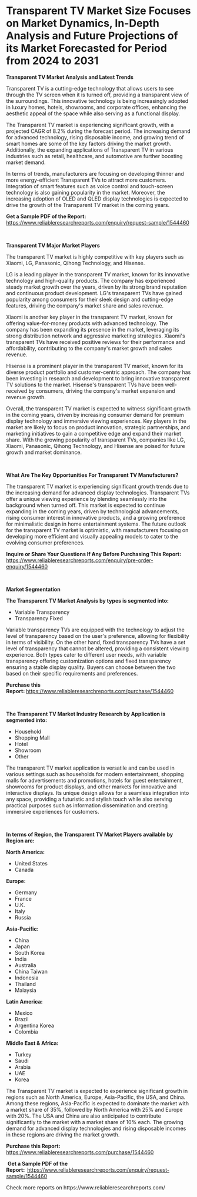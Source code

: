 <p><h1>Transparent TV Market Size Focuses on Market Dynamics, In-Depth Analysis and Future Projections of its Market Forecasted for Period from 2024 to 2031</h1></p><p><strong>Transparent TV Market Analysis and Latest Trends</strong></p>
<p><p>Transparent TV is a cutting-edge technology that allows users to see through the TV screen when it is turned off, providing a transparent view of the surroundings. This innovative technology is being increasingly adopted in luxury homes, hotels, showrooms, and corporate offices, enhancing the aesthetic appeal of the space while also serving as a functional display.</p><p>The Transparent TV market is experiencing significant growth, with a projected CAGR of 8.2% during the forecast period. The increasing demand for advanced technology, rising disposable income, and growing trend of smart homes are some of the key factors driving the market growth. Additionally, the expanding applications of Transparent TV in various industries such as retail, healthcare, and automotive are further boosting market demand.</p><p>In terms of trends, manufacturers are focusing on developing thinner and more energy-efficient Transparent TVs to attract more customers. Integration of smart features such as voice control and touch-screen technology is also gaining popularity in the market. Moreover, the increasing adoption of OLED and QLED display technologies is expected to drive the growth of the Transparent TV market in the coming years.</p></p>
<p><strong>Get a Sample PDF of the Report:&nbsp;</strong> <a href="https://www.reliableresearchreports.com/enquiry/request-sample/1544460">https://www.reliableresearchreports.com/enquiry/request-sample/1544460</a></p>
<p>&nbsp;</p>
<p><strong>Transparent TV Major Market Players</strong></p>
<p><p>The transparent TV market is highly competitive with key players such as Xiaomi, LG, Panasonic, Qihong Technology, and Hisense. </p><p>LG is a leading player in the transparent TV market, known for its innovative technology and high-quality products. The company has experienced steady market growth over the years, driven by its strong brand reputation and continuous product development. LG's transparent TVs have gained popularity among consumers for their sleek design and cutting-edge features, driving the company's market share and sales revenue.</p><p>Xiaomi is another key player in the transparent TV market, known for offering value-for-money products with advanced technology. The company has been expanding its presence in the market, leveraging its strong distribution network and aggressive marketing strategies. Xiaomi's transparent TVs have received positive reviews for their performance and affordability, contributing to the company's market growth and sales revenue.</p><p>Hisense is a prominent player in the transparent TV market, known for its diverse product portfolio and customer-centric approach. The company has been investing in research and development to bring innovative transparent TV solutions to the market. Hisense's transparent TVs have been well-received by consumers, driving the company's market expansion and revenue growth.</p><p>Overall, the transparent TV market is expected to witness significant growth in the coming years, driven by increasing consumer demand for premium display technology and immersive viewing experiences. Key players in the market are likely to focus on product innovation, strategic partnerships, and marketing initiatives to gain a competitive edge and expand their market share. With the growing popularity of transparent TVs, companies like LG, Xiaomi, Panasonic, Qihong Technology, and Hisense are poised for future growth and market dominance.</p></p>
<p>&nbsp;</p>
<p><strong>What Are The Key Opportunities For Transparent TV Manufacturers?</strong></p>
<p><p>The transparent TV market is experiencing significant growth trends due to the increasing demand for advanced display technologies. Transparent TVs offer a unique viewing experience by blending seamlessly into the background when turned off. This market is expected to continue expanding in the coming years, driven by technological advancements, rising consumer interest in innovative products, and a growing preference for minimalistic design in home entertainment systems. The future outlook for the transparent TV market is optimistic, with manufacturers focusing on developing more efficient and visually appealing models to cater to the evolving consumer preferences.</p></p>
<p><strong>Inquire or Share Your Questions If Any Before Purchasing This Report:</strong> <a href="https://www.reliableresearchreports.com/enquiry/pre-order-enquiry/1544460">https://www.reliableresearchreports.com/enquiry/pre-order-enquiry/1544460</a></p>
<p>&nbsp;</p>
<p><strong>Market Segmentation</strong></p>
<p><strong>The Transparent TV Market Analysis by types is segmented into:</strong></p>
<p><ul><li>Variable Transparency</li><li>Transparency Fixed</li></ul></p>
<p><p>Variable transparency TVs are equipped with the technology to adjust the level of transparency based on the user's preference, allowing for flexibility in terms of visibility. On the other hand, fixed transparency TVs have a set level of transparency that cannot be altered, providing a consistent viewing experience. Both types cater to different user needs, with variable transparency offering customization options and fixed transparency ensuring a stable display quality. Buyers can choose between the two based on their specific requirements and preferences.</p></p>
<p><strong>Purchase this Report:&nbsp;</strong><a href="https://www.reliableresearchreports.com/purchase/1544460">https://www.reliableresearchreports.com/purchase/1544460</a></p>
<p>&nbsp;</p>
<p><strong>The Transparent TV Market Industry Research by Application is segmented into:</strong></p>
<p><ul><li>Household</li><li>Shopping Mall</li><li>Hotel</li><li>Showroom</li><li>Other</li></ul></p>
<p><p>The transparent TV market application is versatile and can be used in various settings such as households for modern entertainment, shopping malls for advertisements and promotions, hotels for guest entertainment, showrooms for product displays, and other markets for innovative and interactive displays. Its unique design allows for a seamless integration into any space, providing a futuristic and stylish touch while also serving practical purposes such as information dissemination and creating immersive experiences for customers.</p></p>
<p>&nbsp;</p>
<p><strong>In terms of Region, the Transparent TV Market Players available by Region are:</strong></p>
<p>
    <p> <strong> North America: </strong>
        <ul>
            <li>United States</li>
            <li>Canada</li>
        </ul>
        </p> 
    <p> <strong> Europe: </strong>
        <ul>
            <li>Germany</li>
            <li>France</li>
            <li>U.K.</li>
            <li>Italy</li>
            <li>Russia</li>
        </ul>
        </p> 
    <p> <strong> Asia-Pacific: </strong>
        <ul>
            <li>China</li>
            <li>Japan</li>
            <li>South Korea</li>
            <li>India</li>
            <li>Australia</li>
            <li>China Taiwan</li>
            <li>Indonesia</li>
            <li>Thailand</li>
            <li>Malaysia</li>
        </ul>
        </p> 
    <p> <strong> Latin America: </strong>
        <ul>
            <li>Mexico</li>
            <li>Brazil</li>
            <li>Argentina Korea</li>
            <li>Colombia</li>
        </ul>
        </p> 
    <p> <strong> Middle East & Africa: </strong>
        <ul>
            <li>Turkey</li>
            <li>Saudi</li>
            <li>Arabia</li>
            <li>UAE</li>
            <li>Korea</li>
        </ul>
    </p>
    </p>
<p><p>The Transparent TV market is expected to experience significant growth in regions such as North America, Europe, Asia-Pacific, the USA, and China. Among these regions, Asia-Pacific is expected to dominate the market with a market share of 35%, followed by North America with 25% and Europe with 20%. The USA and China are also anticipated to contribute significantly to the market with a market share of 10% each. The growing demand for advanced display technologies and rising disposable incomes in these regions are driving the market growth.</p></p>
<p><strong>Purchase this Report: </strong><a href="https://www.reliableresearchreports.com/purchase/1544460">https://www.reliableresearchreports.com/purchase/1544460</a></p>
<p>&nbsp;<strong>Get a Sample PDF of the Report:&nbsp;&nbsp;</strong><a href="https://www.reliableresearchreports.com/enquiry/request-sample/1544460">https://www.reliableresearchreports.com/enquiry/request-sample/1544460</a></p>
<p><strong></strong></p>
<p>Check more reports on https://www.reliableresearchreports.com/</p>
